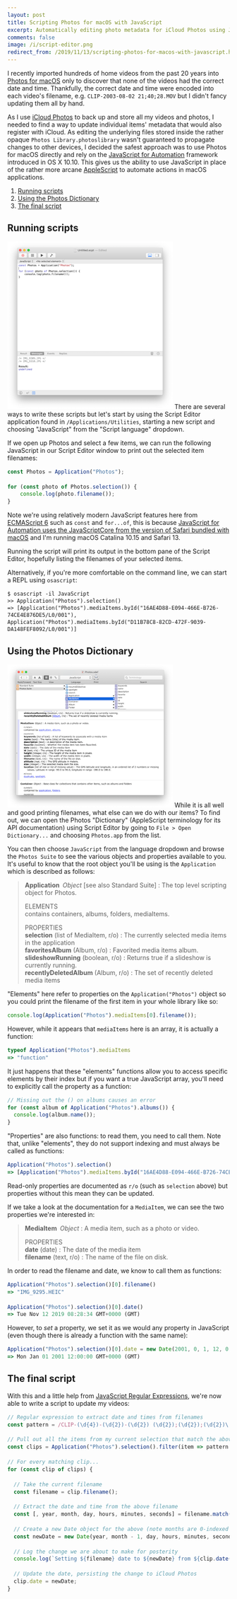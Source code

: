 ```yaml
---
layout: post
title: Scripting Photos for macOS with JavaScript
excerpt: Automatically editing photo metadata for iCloud Photos using JavaScript for Automation.
comments: false
image: /i/script-editor.png
redirect_from: /2019/11/13/scripting-photos-for-macos-with-javascript.html
---
```

I recently imported hundreds of home videos from the past 20 years into [Photos for macOS](https://www.apple.com/uk/macos/photos/) only to discover that none of the videos had the correct date and time. Thankfully, the correct date and time were encoded into each video's filename, e.g. `CLIP-2003-08-02 21;40;28.MOV` but I didn't fancy updating them all by hand.

As I use [iCloud Photos](https://support.apple.com/en-gb/HT204264) to back up and store all my videos and photos, I needed to find a way to update individual items' metadata that would also register with iCloud. As editing the underlying files stored inside the rather opaque `Photos Library.photoslibrary` wasn't guaranteed to propagate changes to other devices, I decided the safest approach was to use Photos for macOS directly and rely on the [JavaScript for Automation](https://developer.apple.com/library/archive/documentation/LanguagesUtilities/Conceptual/MacAutomationScriptingGuide/index.html) framework introduced in OS X 10.10. This gives us the ability to use JavaScript in place of the rather more arcane [AppleScript](https://developer.apple.com/library/archive/documentation/AppleScript/Conceptual/AppleScriptLangGuide/introduction/ASLR_intro.html#//apple_ref/doc/uid/TP40000983) to automate actions in macOS applications.

1. [Running scripts](#running-scripts)
2. [Using the Photos Dictionary](#using-the-photos-dictionary)
3. [The final script](#the-final-script)

## Running scripts

<img src="/i/script-editor.png" class="pull-right" width="375" height="379" alt=""> There are several ways to write these scripts but let's start by using the Script Editor application found in `/Applications/Utilities`, starting a new script and choosing "JavaScript" from the "Script language" dropdown.

If we open up Photos and select a few items, we can run the following JavaScript in our Script Editor window to print out the selected item filenames:

```javascript
const Photos = Application("Photos");

for (const photo of Photos.selection()) {
    console.log(photo.filename());
}
```

Note we're using relatively modern JavaScript features here from [ECMAScript 6](http://es6-features.org/#Constants) such as `const` and `for...of`, this is because [JavaScript for Automation uses the JavaScriptCore from the version of Safari bundled with macOS](https://github.com/JXA-Cookbook/JXA-Cookbook/wiki/ES6-Features-in-JXA) and I'm running macOS Catalina 10.15 and Safari 13.

Running the script will print its output in the bottom pane of the Script Editor, hopefully listing the filenames of your selected items.

Alternatively, if you're more comfortable on the command line, we can start a REPL using `osascript`:

```console
$ osascript -il JavaScript
>> Application("Photos").selection()
=> [Application("Photos").mediaItems.byId("16AE4D88-E094-466E-B726-74CE4E876DE5/L0/001"), Application("Photos").mediaItems.byId("D11B78C8-82CD-472F-9039-DA148FEF8092/L0/001")]
```

## Using the Photos Dictionary

<img src="/i/photos-dictionary.png" class="pull-right" width="375" height="324" alt=""> While it is all well and good printing filenames, what else can we do with our items? To find out, we can open the Photos "Dictionary" (AppleScript terminology for its API documentation) using Script Editor by going to `File > Open Dictionary...` and choosing `Photos.app` from the list.

You can then choose `JavaScript` from the language dropdown and browse the `Photos Suite` to see the various objects and properties available to you. It's useful to know that the root object you'll be using is the `Application` which is described as follows:

> **Application** _Object_ [see also Standard Suite] : The top level scripting object for Photos.
>
> ELEMENTS  
> contains containers, albums, folders, mediaItems.
>
> PROPERTIES  
> **selection** (list of MediaItem, r/o) : The currently selected media items in the application  
> **favoritesAlbum** (Album, r/o) : Favorited media items album.  
> **slideshowRunning** (boolean, r/o) : Returns true if a slideshow is currently running.  
> **recentlyDeletedAlbum** (Album, r/o) : The set of recently deleted media items

"Elements" here refer to properties on the `Application("Photos")` object so you could print the filename of the first item in your whole library like so:

```javascript
console.log(Application("Photos").mediaItems[0].filename());
```

However, while it appears that `mediaItems` here is an array, it is actually a function:

```javascript
typeof Application("Photos").mediaItems
=> "function"
```

It just happens that these "elements" functions allow you to access specific elements by their index but if you want a true JavaScript array, you'll need to explicitly call the property as a function:

```javascript
// Missing out the () on albums causes an error
for (const album of Application("Photos").albums()) {
  console.log(album.name());
}
```

"Properties" are also functions: to read them, you need to call them. Note that, unlike "elements", they do not support indexing and must always be called as functions:

```javascript
Application("Photos").selection()
=> [Application("Photos").mediaItems.byId("16AE4D88-E094-466E-B726-74CE4E876DE5/L0/001"), Application("Photos").mediaItems.byId("D11B78C8-82CD-472F-9039-DA148FEF8092/L0/001")]
```

Read-only properties are documented as `r/o` (such as `selection` above) but properties without this mean they can be updated.

If we take a look at the documentation for a `MediaItem`, we can see the two properties we're interested in:

> **MediaItem** _Object_ : A media item, such as a photo or video.
>
> PROPERTIES  
> **date** (date) : The date of the media item  
> **filename** (text, r/o) : The name of the file on disk.

In order to read the filename and date, we know to call them as functions:

```javascript
Application("Photos").selection()[0].filename()
=> "IMG_9295.HEIC"

Application("Photos").selection()[0].date()
=> Tue Nov 12 2019 08:28:34 GMT+0000 (GMT)
```

However, to _set_ a property, we set it as we would any property in JavaScript (even though there is already a function with the same name):

```javascript
Application("Photos").selection()[0].date = new Date(2001, 0, 1, 12, 0, 0)
=> Mon Jan 01 2001 12:00:00 GMT+0000 (GMT)
```

## The final script

With this and a little help from [JavaScript Regular Expressions](https://developer.mozilla.org/en-US/docs/Web/JavaScript/Guide/Regular_Expressions), we're now able to write a script to update my videos:

```javascript
// Regular expression to extract date and times from filenames
const pattern = /CLIP-(\d{4})-(\d{2})-(\d{2}) (\d{2});(\d{2});(\d{2})\.MOV/;

// Pull out all the items from my current selection that match the above pattern
const clips = Application("Photos").selection().filter(item => pattern.test(item.filename()));

// For every matching clip...
for (const clip of clips) {

  // Take the current filename
  const filename = clip.filename();

  // Extract the date and time from the above filename
  const [, year, month, day, hours, minutes, seconds] = filename.match(pattern);

  // Create a new Date object for the above (note months are 0-indexed in JavaScript)
  const newDate = new Date(year, month - 1, day, hours, minutes, seconds);

  // Log the change we are about to make for posterity
  console.log(`Setting ${filename} date to ${newDate} from ${clip.date()}`);

  // Update the date, persisting the change to iCloud Photos
  clip.date = newDate;
}
```
